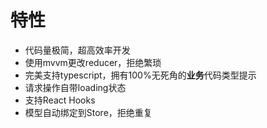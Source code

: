 # 特性

* 代码量极简，超高效率开发
* 使用mvvm更改reducer，拒绝繁琐
* 完美支持typescript，拥有100%无死角的**业务**代码类型提示
* 请求操作自带loading状态
* 支持React Hooks
* 模型自动绑定到Store，拒绝重复
